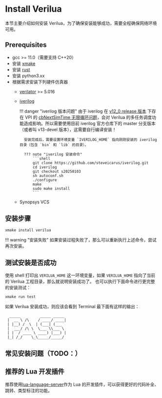 # Install Verilua
本节主要介绍如何安装 Verilua，为了确保安装能够成功，需要全程确保网络环境可用。

## Prerequisites
- gcc >= 11.0（需要支持 C++20）
- 安装 [xmake](https://xmake.io/)
- 安装 [rust](https://www.rust-lang.org/tools/install)
- 安装 python3.xx
- 根据需求安装下列硬件仿真器
    - [verilator](https://github.com/verilator/verilator) >= 5.016
    - [iverilog](https://github.com/steveicarus/iverilog)

        !!! danger "iverilog 版本问题"
            由于 iverilog 在 [v12_0 release 版本](https://github.com/steveicarus/iverilog/releases/tag/v12_0) 下存在 VPI 的 [cbNextSimTime 无限循环问题](https://github.com/steveicarus/iverilog/pull/1098)，会对 Verilua 的多任务调度功能造成影响。所以需要使用目前 iverilog 官方仓库下的 master 分支版本（或者叫 v13-devel 版本），这需要自行编译安装！

            安装完成后，需要设置环境变量 `IVERILOG_HOME` 指向刚刚安装的 iverilog 目录（包含 `bin` 和 `lib` 的目录）。

            ??? note "iverilog 安装命令"
                ```shell
                git clone https://github.com/steveicarus/iverilog.git
                cd iverilog
                git checkout s20250103
                sh autoconf.sh
                ./configure
                make
                sudo make install
                ```

    - Synopsys VCS

## 安装步骤
```shell
xmake install verilua
```
!!! warning "安装失败"
    如果安装过程失败了，那么可以重新执行上述命令，尝试再次安装。

## 测试安装是否成功
使用 shell 打印出 `VERILUA_HOME` 这一环境变量，如果 `VERILUA_HOME` 指向了当前的 Verilua 工程目录，那么就说明安装成功了。
也可以执行下面命令进行更完整的安装测试：
```shell
xmake run test
```
如果 Verilua 安装成功，则应该会看到 Terminal 最下面有这样的输出：
```shell title="Terminal"
  _____         _____ _____ 
 |  __ \ /\    / ____/ ____|
 | |__) /  \  | (___| (___  
 |  ___/ /\ \  \___ \\___ \ 
 | |  / ____ \ ____) |___) |
 |_| /_/    \_\_____/_____/ 
```

## 常见安装问题（TODO：）


## 推荐的 Lua 开发插件

推荐使用[lua-language-server](https://github.com/LuaLS/lua-language-server)作为 Lua 的开发插件，可以获得更好的代码补全、跳转、类型标注的功能。